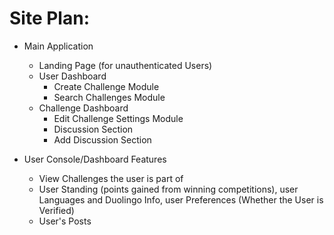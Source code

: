 # Site Plan:

* Main Application
  * Landing Page (for unauthenticated Users)
  * User Dashboard
    * Create Challenge Module
    * Search Challenges Module
  * Challenge Dashboard
    * Edit Challenge Settings Module
    * Discussion Section
    * Add Discussion Section


* User Console/Dashboard Features
  * View Challenges the user is part of
  * User Standing (points gained from winning competitions), user Languages and Duolingo Info, user Preferences (Whether the User is Verified)
  * User's Posts